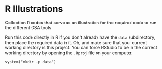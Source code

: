 # R Illustrations
Collection R codes that serve as an illustration for the required code to run the different GSA tools

Run this code directly in R if you don't already have the `data` subdirectory, then place the required data in it. Oh, and make sure that your current working directory is this project. You can force RStudio to be in the correct working directory by opening the `.Rproj` file on your computer.

```
system("mkdir -p data")
```
